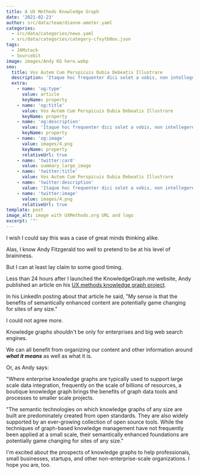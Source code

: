 ```yaml
---
title: A UX Methods Knowledge Graph
date: '2021-02-23'
author: src/data/team/dianne-ameter.yaml
categories:
  - src/data/categories/news.yaml
  - src/data/categories/category-cfxytb0ox.json
tags:
  - JAMstack
  - Sourcebit
image: images/Andy KG hero.webp
seo:
  title: Vos Autem Cum Perspicuis Dubia Debeatis Illustrare
  description: 'Itaque hoc frequenter dici solet a vobis, non intellegere nos'
  extra:
    - name: 'og:type'
      value: article
      keyName: property
    - name: 'og:title'
      value: Vos Autem Cum Perspicuis Dubia Debeatis Illustrare
      keyName: property
    - name: 'og:description'
      value: 'Itaque hoc frequenter dici solet a vobis, non intellegere nos'
      keyName: property
    - name: 'og:image'
      value: images/4.png
      keyName: property
      relativeUrl: true
    - name: 'twitter:card'
      value: summary_large_image
    - name: 'twitter:title'
      value: Vos Autem Cum Perspicuis Dubia Debeatis Illustrare
    - name: 'twitter:description'
      value: 'Itaque hoc frequenter dici solet a vobis, non intellegere nos'
    - name: 'twitter:image'
      value: images/4.png
      relativeUrl: true
template: post
image_alt: image with UXMethods.org URL and logo
excerpt: '"'
---
```

I wish I could say this was a case of great minds thinking alike.

Alas, I know Andy Fitzgerald too well to pretend to be at his level of braininess.

But I can at least lay claim to some good timing.

Less than 24 hours after I launched the KnowledgeGraph.me website, Andy published an article on his [UX methods knowledge graph project](https://www.andyfitzgeraldconsulting.com/writing/boutique-knowledge-graph-ux-methods/).

In his LinkedIn posting about that article he said, "My sense is that the benefits of semantically enhanced content are potentially game changing for sites of any size."

I could not agree more.

Knowledge graphs shouldn't be only for enterprises and big web search engines.

We can all benefit from organizing our content and other information around ***what it means*** as well as what it is.

Or, as Andy says:

"Where enterprise knowledge graphs are typically used to support large scale data integration, frequently on the scale of billions of resources, a boutique knowledge graph brings the benefits of graph data tools and processes to smaller scale projects.

"The semantic technologies on which knowledge graphs of any size are built are predominately created from open standards. They are also widely supported by an ever-growing collection of open source tools. While the techniques of graph-based knowledge management have not frequently been applied at a small scale, their semantically enhanced foundations are potentially game changing for sites of any size."

I'm excited about the prospects of knowledge graphs to help professionals, small businesses, startups, and other non-enterprise-scale organizations. I hope you are, too.
